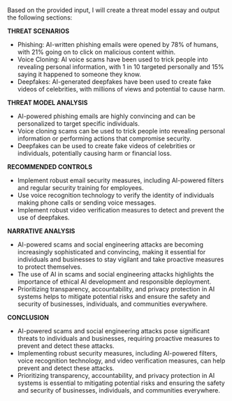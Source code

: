 Based on the provided input, I will create a threat model essay and output the following sections:

**THREAT SCENARIOS**

* Phishing: AI-written phishing emails were opened by 78% of humans, with 21% going on to click on malicious content within.
* Voice Cloning: AI voice scams have been used to trick people into revealing personal information, with 1 in 10 targeted personally and 15% saying it happened to someone they know.
* Deepfakes: AI-generated deepfakes have been used to create fake videos of celebrities, with millions of views and potential to cause harm.

**THREAT MODEL ANALYSIS**

* AI-powered phishing emails are highly convincing and can be personalized to target specific individuals.
* Voice cloning scams can be used to trick people into revealing personal information or performing actions that compromise security.
* Deepfakes can be used to create fake videos of celebrities or individuals, potentially causing harm or financial loss.

**RECOMMENDED CONTROLS**

* Implement robust email security measures, including AI-powered filters and regular security training for employees.
* Use voice recognition technology to verify the identity of individuals making phone calls or sending voice messages.
* Implement robust video verification measures to detect and prevent the use of deepfakes.

**NARRATIVE ANALYSIS**

* AI-powered scams and social engineering attacks are becoming increasingly sophisticated and convincing, making it essential for individuals and businesses to stay vigilant and take proactive measures to protect themselves.
* The use of AI in scams and social engineering attacks highlights the importance of ethical AI development and responsible deployment.
* Prioritizing transparency, accountability, and privacy protection in AI systems helps to mitigate potential risks and ensure the safety and security of businesses, individuals, and communities everywhere.

**CONCLUSION**

* AI-powered scams and social engineering attacks pose significant threats to individuals and businesses, requiring proactive measures to prevent and detect these attacks.
* Implementing robust security measures, including AI-powered filters, voice recognition technology, and video verification measures, can help prevent and detect these attacks.
* Prioritizing transparency, accountability, and privacy protection in AI systems is essential to mitigating potential risks and ensuring the safety and security of businesses, individuals, and communities everywhere.
